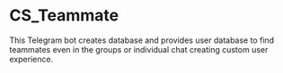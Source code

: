 # CS_Teammate
This Telegram bot creates database and provides user database to find teammates even in the groups or individual chat creating custom user experience. 
